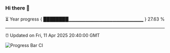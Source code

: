 ### Hi there 👋

⏳ Year progress { ████████▁▁▁▁▁▁▁▁▁▁▁▁▁▁▁▁▁▁▁▁▁▁ } 27.63 %

---

⏰ Updated on Fri, 11 Apr 2025 20:40:00 GMT

![Progress Bar CI](https://github.com/IshwaranRudhara/GIT-ACTION/workflows/Progress%20Bar%20CI/badge.svg)
